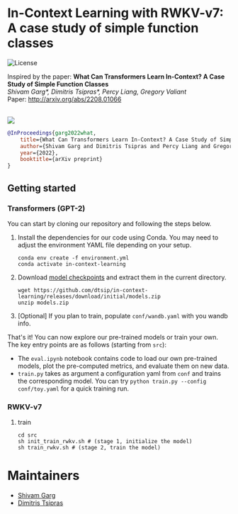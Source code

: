 # In-Context Learning with RWKV-v7: A case study of simple function classes

![License](https://img.shields.io/badge/license-MIT-blue.svg)

Inspired by the paper: **What Can Transformers Learn In-Context? A Case Study of Simple Function Classes** <br>
*Shivam Garg\*, Dimitris Tsipras\*, Percy Liang, Gregory Valiant* <br>
Paper: http://arxiv.org/abs/2208.01066 <br><br>

![](setting.jpg)

``` bibtex
@InProceedings{garg2022what,
    title={What Can Transformers Learn In-Context? A Case Study of Simple Function Classes},
    author={Shivam Garg and Dimitris Tsipras and Percy Liang and Gregory Valiant},
    year={2022},
    booktitle={arXiv preprint}
}
```

## Getting started
### Transformers (GPT-2)
You can start by cloning our repository and following the steps below.

1. Install the dependencies for our code using Conda. You may need to adjust the environment YAML file depending on your setup.

    ``` shell
    conda env create -f environment.yml
    conda activate in-context-learning
    ```

2. Download [model checkpoints](https://github.com/dtsip/in-context-learning/releases/download/initial/models.zip) and extract them in the current directory.

    ``` shell
    wget https://github.com/dtsip/in-context-learning/releases/download/initial/models.zip
    unzip models.zip
    ```

3. [Optional] If you plan to train, populate `conf/wandb.yaml` with you wandb info.

That's it! You can now explore our pre-trained models or train your own. The key entry points
are as follows (starting from `src`):
- The `eval.ipynb` notebook contains code to load our own pre-trained models, plot the pre-computed metrics, and evaluate them on new data.
- `train.py` takes as argument a configuration yaml from `conf` and trains the corresponding model. You can try `python train.py --config conf/toy.yaml` for a quick training run.

### RWKV-v7
1. train
    ``` shell
    cd src
    sh init_train_rwkv.sh # (stage 1, initialize the model)
    sh train_rwkv.sh # (stage 2, train the model)
    ```

# Maintainers
* [Shivam Garg](https://cs.stanford.edu/~shivamg/)
* [Dimitris Tsipras](https://dtsipras.com/)
